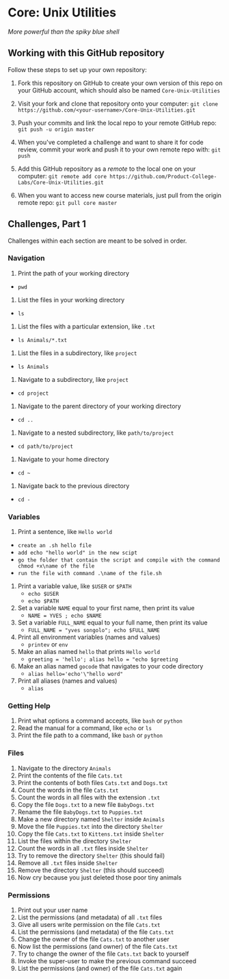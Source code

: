 # Core: Unix Utilities

_More powerful than the spiky blue shell_

## Working with this GitHub repository

Follow these steps to set up your own repository:

1. Fork this repository on GitHub to create your own version of this repo on your GitHub account, which should also be named `Core-Unix-Utilities`

1. Visit your fork and clone that repository onto your computer:
`git clone https://github.com/<your-username>/Core-Unix-Utilities.git`

1. Push your commits and link the local repo to your remote GitHub repo:
`git push -u origin master`

1. When you've completed a challenge and want to share it for code review, commit your work and push it to your own remote repo with:
`git push`

1. Add this GitHub repository as a _remote_ to the local one on your computer:
`git remote add core https://github.com/Product-College-Labs/Core-Unix-Utilities.git`

1. When you want to access new course materials, just pull from the origin remote repo:
`git pull core master`

## Challenges, Part 1

Challenges within each section are meant to be solved in order.

### Navigation

1.  Print the path of your working directory
  *  `pwd`
1.  List the files in your working directory
  *  `ls`
1.  List the files with a particular extension, like `.txt`
  * `ls Animals/*.txt`
1.  List the files in a subdirectory, like `project`
  * `ls Animals`
1.  Navigate to a subdirectory, like `project`
  * `cd project`
1.  Navigate to the parent directory of your working directory
  * `cd ..`
1.  Navigate to a nested subdirectory, like `path/to/project`
  * `cd path/to/project`
1.  Navigate to your home directory
  * `cd ~`
1.  Navigate back to the previous directory
  * `cd -`

### Variables

1.  Print a sentence, like `Hello world`
  * `create an .sh hello file`
  * `add echo "hello world" in the new scipt`
  * `go the folder that contain the script and compile with the command chmod +x\name of the file`
  * `run the file with command .\name of the file.sh`

1.  Print a variable value, like `$USER` or `$PATH`
    * `echo $USER`
    * `echo $PATH`
1.  Set a variable `NAME` equal to your first name, then print its value
    * `NAME = YVES ; echo $NAME`
1.  Set a variable `FULL_NAME` equal to your full name, then print its value
    * `FULL_NAME = "yves songolo"; echo $FULL_NAME`
1.  Print all environment variables (names and values)
    * `printev` or `env`
1.  Make an alias named `hello` that prints `Hello world`
    * `greeting = 'hello'; alias hello = "echo $greeting`
1.  Make an alias named `gocode` that navigates to your code directory
    * `alias hello='echo'\"hello word"`
1.  Print all aliases (names and values)
    * `alias`

### Getting Help

1.  Print what options a command accepts, like `bash` or `python`
1.  Read the manual for a command, like `echo` or `ls`
1.  Print the file path to a command, like `bash` or `python`

### Files

1.  Navigate to the directory `Animals`
1.  Print the contents of the file `Cats.txt`
1.  Print the contents of both files `Cats.txt` and `Dogs.txt`
1.  Count the words in the file `Cats.txt`
1.  Count the words in all files with the extension `.txt`
1.  Copy the file `Dogs.txt` to a new file `BabyDogs.txt`
1.  Rename the file `BabyDogs.txt` to `Puppies.txt`
1.  Make a new directory named `Shelter` inside `Animals`
1.  Move the file `Puppies.txt` into the directory `Shelter`
1.  Copy the file `Cats.txt` to `Kittens.txt` inside `Shelter`
1.  List the files within the directory `Shelter`
1.  Count the words in all `.txt` files inside `Shelter`
1.  Try to remove the directory `Shelter` (this should fail)
1.  Remove all `.txt` files inside `Shelter`
1.  Remove the directory `Shelter` (this should succeed)
1.  Now cry because you just deleted those poor tiny animals

### Permissions

1.  Print out your user name
1.  List the permissions (and metadata) of all `.txt` files
1.  Give all users write permission on the file `Cats.txt`
1.  List the permissions (and metadata) of the file `Cats.txt`
1.  Change the owner of the file `Cats.txt` to another user
1.  Now list the permissions (and owner) of the file `Cats.txt`
1.  Try to change the owner of the file `Cats.txt` back to yourself
1.  Invoke the super-user to make the previous command succeed
1.  List the permissions (and owner) of the file `Cats.txt` again
